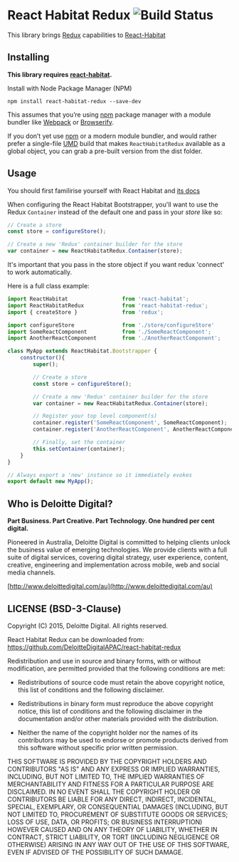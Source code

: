 # React Habitat Redux ![Build Status](https://travis-ci.org/DeloitteDigitalAPAC/react-habitat-redux.svg?branch=master)

This library brings [Redux](http://redux.js.org/) capabilities to [React-Habitat](https://github.com/DeloitteDigitalAPAC/react-habitat)

## Installing

**This library requires [react-habitat](https://github.com/DeloitteDigitalAPAC/react-habitat).**

Install with Node Package Manager (NPM)

`npm install react-habitat-redux --save-dev`

This assumes that you’re using [npm](http://npmjs.com/) package manager with a module bundler like [Webpack](http://webpack.github.io) or [Browserify](http://browserify.org/).

If you don’t yet use [npm](http://npmjs.com/) or a modern module bundler, and would rather prefer a single-file [UMD](https://github.com/umdjs/umd) build that makes `ReactHabitatRedux` available as a global object, you can grab a pre-built version from the dist folder.

## Usage

You should first familirise yourself with React Habitat and [its docs](https://github.com/DeloitteDigitalAPAC/react-habitat#getting-started)

When configuring the React Habitat Bootstrapper, you'll want to use the Redux `Container` instead of the default one and pass in your *store* like so:

```javascript
// Create a store
const store = configureStore();

// Create a new 'Redux' container builder for the store
var container = new ReactHabitatRedux.Container(store);
```
It's important that you pass in the store object if you want redux 'connect' to work automatically.

Here is a full class example:

```javascript
import ReactHabitat                 from 'react-habitat';
import ReactHabitatRedux            from 'react-habitat-redux';
import { createStore }              from 'redux';

import configureStore               from './store/configureStore'
import SomeReactComponent           from './SomeReactComponent';
import AnotherReactComponent        from './AnotherReactComponent';

class MyApp extends ReactHabitat.Bootstrapper {
    constructor(){
        super();

        // Create a store
        const store = configureStore();

        // Create a new 'Redux' container builder for the store
        var container = new ReactHabitatRedux.Container(store);

        // Register your top level component(s)
        container.register('SomeReactComponent', SomeReactComponent);
        container.register('AnotherReactComponent', AnotherReactComponent);

        // Finally, set the container
        this.setContainer(container);
    }
}

// Always export a 'new' instance so it immediately evokes
export default new MyApp();
```

## Who is Deloitte Digital?

**Part Business. Part Creative. Part Technology. One hundred per cent digital.**

Pioneered in Australia, Deloitte Digital is committed to helping clients unlock the business value of emerging technologies. We provide clients with a full suite of digital services, covering digital strategy, user experience, content, creative, engineering and implementation across mobile, web and social media channels.

[http://www.deloittedigital.com/au](http://www.deloittedigital.com/au)

## LICENSE (BSD-3-Clause)
Copyright (C) 2015, Deloitte Digital. All rights reserved.

React Habitat Redux can be downloaded from: https://github.com/DeloitteDigitalAPAC/react-habitat-redux

Redistribution and use in source and binary forms, with or without
modification, are permitted provided that the following conditions are met:

* Redistributions of source code must retain the above copyright notice, this
list of conditions and the following disclaimer.

* Redistributions in binary form must reproduce the above copyright notice,
this list of conditions and the following disclaimer in the documentation
and/or other materials provided with the distribution.

* Neither the name of the copyright holder nor the names of its contributors
may be used to endorse or promote products derived from this software without
specific prior written permission.

THIS SOFTWARE IS PROVIDED BY THE COPYRIGHT HOLDERS AND CONTRIBUTORS "AS IS"
AND ANY EXPRESS OR IMPLIED WARRANTIES, INCLUDING, BUT NOT LIMITED TO, THE
IMPLIED WARRANTIES OF MERCHANTABILITY AND FITNESS FOR A PARTICULAR PURPOSE ARE
DISCLAIMED. IN NO EVENT SHALL THE COPYRIGHT HOLDER OR CONTRIBUTORS BE LIABLE
FOR ANY DIRECT, INDIRECT, INCIDENTAL, SPECIAL, EXEMPLARY, OR CONSEQUENTIAL
DAMAGES (INCLUDING, BUT NOT LIMITED TO, PROCUREMENT OF SUBSTITUTE GOODS OR
SERVICES; LOSS OF USE, DATA, OR PROFITS; OR BUSINESS INTERRUPTION) HOWEVER
CAUSED AND ON ANY THEORY OF LIABILITY, WHETHER IN CONTRACT, STRICT LIABILITY,
OR TORT (INCLUDING NEGLIGENCE OR OTHERWISE) ARISING IN ANY WAY OUT OF THE USE
OF THIS SOFTWARE, EVEN IF ADVISED OF THE POSSIBILITY OF SUCH DAMAGE.
